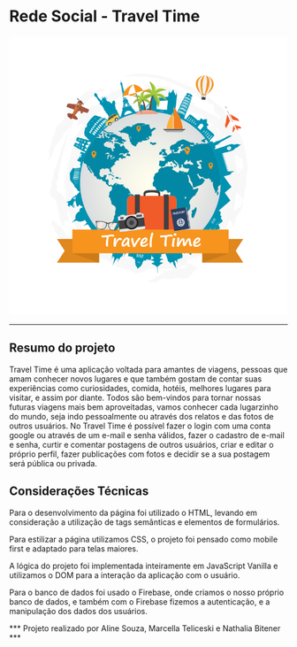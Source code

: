 # Rede Social - Travel Time

![Optional Text](public/imagens/Travel_time.png)

***

## Resumo do projeto

Travel Time é uma aplicação voltada para amantes de viagens, pessoas que amam conhecer novos lugares e que também gostam de contar suas experiências como curiosidades, comida, hotéis, melhores lugares para visitar, e assim por diante.
Todos são bem-vindos para tornar nossas futuras viagens mais bem aproveitadas, vamos conhecer cada lugarzinho do mundo, seja indo pessoalmente ou através dos relatos e das fotos de outros usuários.
No Travel Time é possível fazer o login com uma conta google ou através de um e-mail e senha válidos, fazer o cadastro de e-mail e senha, curtir e comentar postagens de outros usuários, criar e editar o próprio perfil, fazer publicações com fotos e decidir se a sua postagem será pública ou privada.


## Considerações Técnicas

Para o desenvolvimento da página foi utilizado o HTML, levando em consideração a utilização de tags semânticas e elementos de formulários.

Para estilizar a página utilizamos CSS, o projeto foi pensado como mobile first e adaptado para telas maiores.

A lógica do projeto foi implementada inteiramente em JavaScript Vanilla e utilizamos o DOM para a interação da aplicação com o usuário. 

Para o banco de dados foi usado o Firebase, onde criamos o nosso próprio banco de dados, e também com o Firebase fizemos a autenticação, e a manipulação dos dados dos usuários.



*** Projeto realizado por Aline Souza, Marcella Teliceski e Nathalia Bitener ***
